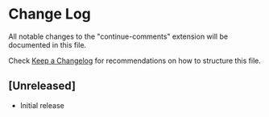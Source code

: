 # Change Log

All notable changes to the "continue-comments" extension will be documented in this file.

Check [Keep a Changelog](http://keepachangelog.com/) for recommendations on how to structure this file.

## [Unreleased]

- Initial release